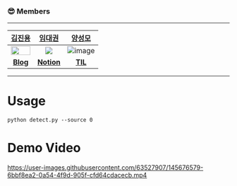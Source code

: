 ### 😎 Members

---

|[김진용](https://github.com/Kim-jy0819) | [임대권](https://github.com/LimDK55) | [양성모](https://github.com/YsungMo)|                                     
| :-------------------------------------------------------------------------------------------------------------: | :-------------------------------------------------------------------------------------------------------------: | :-----------------------------------------------------------------------------------------------: | 
| <img src="https://user-images.githubusercontent.com/63527907/140073918-839313ff-76f0-4bd1-a1da-2b68880c8f43.png" width="100%" height="10%"> | <img src="https://user-images.githubusercontent.com/63527907/145676327-e64f027d-19a7-4dc7-b67d-91db96b24d6f.png">|          ![image](https://avatars.githubusercontent.com/u/52789601?s=40&v=4) | 
| [**Blog**](https://near-prawn-9c5.notion.site/Naver-Boost-Camp-AI-Tech-2-2e4303f8bd2e4f36be8916d04cbd123a)                                                                                                                | [**Notion**](https://bubbly-cost-eda.notion.site/AI-boostcamp-memo-2f012708dd2645bb9962679ad51c6490)                                                                                                                | [**TIL**](https://fair-dahlia-cc2.notion.site/BoostCamp-AI-Tech-48bd706756aa49e0b74ca2d2ffda962a) |

---

# Usage
```
python detect.py --source 0
```

# Demo Video

https://user-images.githubusercontent.com/63527907/145676579-6bbf8ea2-0a54-4f9d-905f-cfd64cdacecb.mp4

